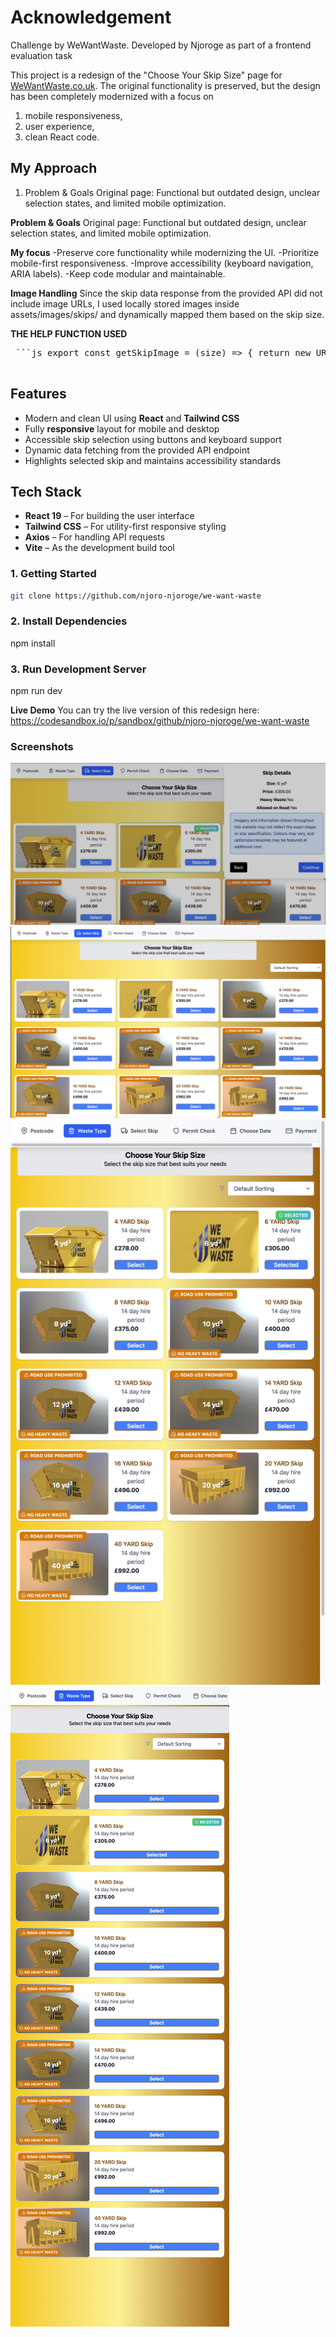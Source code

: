 # Acknowledgement

Challenge by WeWantWaste. Developed by Njoroge as part of a frontend evaluation task

This project is a redesign of the "Choose Your Skip Size" page for [WeWantWaste.co.uk](https://wewantwaste.co.uk). The original functionality is preserved, but the design has been completely modernized with a focus on

1. mobile responsiveness,
2. user experience,
3. clean React code.

## My Approach

1. Problem & Goals
   Original page: Functional but outdated design, unclear selection states, and limited mobile optimization.

**Problem & Goals**
Original page: Functional but outdated design, unclear selection states, and limited mobile optimization.

**My focus**
-Preserve core functionality while modernizing the UI.
-Prioritize mobile-first responsiveness.
-Improve accessibility (keyboard navigation, ARIA labels).
-Keep code modular and maintainable.

**Image Handling**
Since the skip data response from the provided API did not include image URLs, I used locally stored images inside assets/images/skips/ and dynamically mapped them based on the skip size.

**THE HELP FUNCTION USED**

<pre>
 ```js export const getSkipImage = (size) => { return new URL(`../assets/images/skips/${size}.jpg`, import.meta.url).href; }; ```
  </pre>

## Features

- Modern and clean UI using **React** and **Tailwind CSS**
- Fully **responsive** layout for mobile and desktop
- Accessible skip selection using buttons and keyboard support
- Dynamic data fetching from the provided API endpoint
- Highlights selected skip and maintains accessibility standards

## Tech Stack

- **React 19** – For building the user interface
- **Tailwind CSS** – For utility-first responsive styling
- **Axios** – For handling API requests
- **Vite** – As the development build tool

### 1. Getting Started

```bash
git clone https://github.com/njoro-njoroge/we-want-waste
```

### 2. Install Dependencies

npm install

### 3. Run Development Server

npm run dev

**Live Demo**
You can try the live version of this redesign here:
https://codesandbox.io/p/sandbox/github/njoro-njoroge/we-want-waste

### Screenshots
![Select skip popup ](screenshots/image-4.png)
![Sceen 1440*900](screenshots/image-3.png)
![Screen 768*1024](screenshots/image-2.jpeg)
![Small screen](screenshots/image-1.jpeg)


